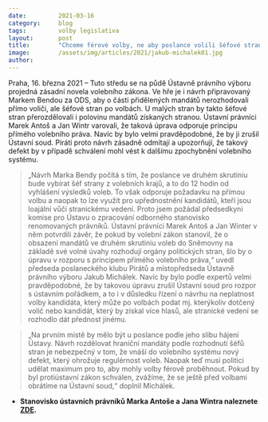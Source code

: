 ```yaml
---
date:         2021-03-16
category:     blog
tags:         volby legislativa 
layout:       post
title:        "Chceme férové volby, ne aby poslance volili šéfové stran. Piráti a ústavní právníci upozorňují na novou hrozbu pro spravedlivé volby"
image:        /assets/img/articles/2021/jakub-michalek01.jpg
author:       
---
```



 

Praha, 16. března 2021 – Tuto středu se na půdě Ústavně právního výboru projedná zásadní novela volebního zákona. Ve hře je i návrh připravovaný Markem Bendou za ODS, aby o části přidělených mandátů nerozhodovali přímo voliči, ale šéfové stran po volbách. U malých stran by takto šéfové stran přerozdělovali i polovinu mandátů získaných stranou. Ústavní právníci Marek Antoš a Jan Wintr varovali, že taková úprava odporuje principu přímého volebního práva. Navíc by bylo velmi pravděpodobné, že by ji zrušil Ústavní soud. Piráti proto návrh zásadně odmítají a upozorňují, že takový defekt by v případě schválení mohl vést k dalšímu zpochybnění volebního systému.

> „Návrh Marka Bendy počítá s tím, že poslance ve druhém skrutiniu bude vybírat šéf strany z volebních krajů, a to do 12 hodin od vyhlášení výsledků voleb. To však odporuje požadavku na přímou volbu a naopak to lze využít pro upřednostnění kandidátů, kteří jsou loajální vůči stranickému vedení. Proto jsem požádal předsedkyni komise pro Ústavu o zpracování odborného stanovisko renomovaných právníků. Ústavní právníci Marek Antoš a Jan Winter v něm potvrdili závěr, že pokud by volební zákon stanovil, že o obsazení mandátů ve druhém skrutiniu voleb do Sněmovny na základě své volné úvahy rozhodují orgány politických stran, šlo by o úpravu v rozporu s principem přímého volebního práva,“ uvedl předseda poslaneckého klubu Pirátů a místopředseda Ústavně právního výboru Jakub Michálek. Navíc by bylo podle expertů velmi pravděpodobné, že by takovou úpravu zrušil Ústavní soud pro rozpor s ústavním pořádkem, a to i v důsledku řízení o návrhu na neplatnost volby kandidáta, který může po volbách podat mj. kterýkoliv dotčený volič nebo kandidát, který by získal více hlasů, ale stranické vedení se rozhodlo dát přednost jinému. 

> „Na prvním místě by mělo být u poslance podle jeho slibu hájení Ústavy. Návrh rozdělovat hraniční mandáty podle rozhodnutí šéfů stran je nebezpečný v tom, že vnáší do volebního systému nový defekt, který ohrožuje regulérnost voleb. Naopak teď musí politici udělat maximum pro to, aby mohly volby férově proběhnout. Pokud by byl protiústavní zákon schválen, zvážíme, že se ještě před volbami obrátíme na Ústavní soud,“ doplnil Michálek.

* **Stanovisko ústavních právníků Marka Antoše a Jana Wintra naleznete [ZDE](https://www.pirati.cz/assets/pdf/PSP-Přímost-volebního-práva.pdf).**
